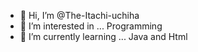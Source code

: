- 👋 Hi, I’m @The-Itachi-uchiha
- 👀 I’m interested in ... Programming
- 🌱 I’m currently learning ... Java and Html


<!---
The-Itachi-uchiha/The-Itachi-uchiha is a ✨ special ✨ repository because its `README.md` (this file) appears on your GitHub profile.
You can click the Preview link to take a look at your changes.
--->
